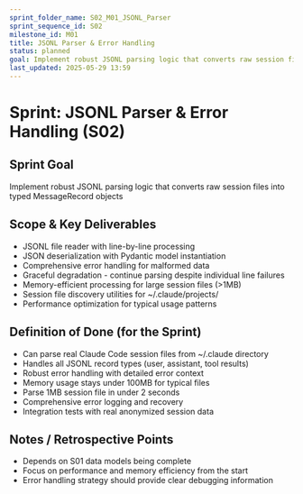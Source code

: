 ```yaml
---
sprint_folder_name: S02_M01_JSONL_Parser
sprint_sequence_id: S02
milestone_id: M01
title: JSONL Parser & Error Handling
status: planned
goal: Implement robust JSONL parsing logic that converts raw session files into typed MessageRecord objects
last_updated: 2025-05-29 13:59
---
```


# Sprint: JSONL Parser & Error Handling (S02)

## Sprint Goal
Implement robust JSONL parsing logic that converts raw session files into typed MessageRecord objects

## Scope & Key Deliverables
- JSONL file reader with line-by-line processing
- JSON deserialization with Pydantic model instantiation
- Comprehensive error handling for malformed data
- Graceful degradation - continue parsing despite individual line failures
- Memory-efficient processing for large session files (>1MB)
- Session file discovery utilities for ~/.claude/projects/
- Performance optimization for typical usage patterns

## Definition of Done (for the Sprint)
- Can parse real Claude Code session files from ~/.claude directory
- Handles all JSONL record types (user, assistant, tool results)
- Robust error handling with detailed error context
- Memory usage stays under 100MB for typical files
- Parse 1MB session file in under 2 seconds
- Comprehensive error logging and recovery
- Integration tests with real anonymized session data

## Notes / Retrospective Points
- Depends on S01 data models being complete
- Focus on performance and memory efficiency from the start
- Error handling strategy should provide clear debugging information
